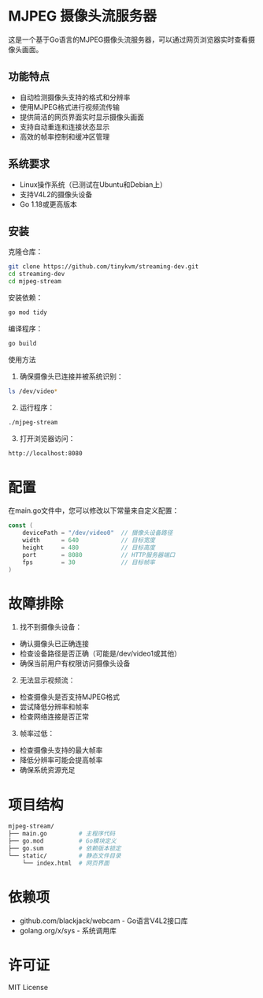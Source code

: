 # MJPEG 摄像头流服务器
这是一个基于Go语言的MJPEG摄像头流服务器，可以通过网页浏览器实时查看摄像头画面。

## 功能特点
- 自动检测摄像头支持的格式和分辨率
- 使用MJPEG格式进行视频流传输
- 提供简洁的网页界面实时显示摄像头画面
- 支持自动重连和连接状态显示
- 高效的帧率控制和缓冲区管理

## 系统要求
- Linux操作系统（已测试在Ubuntu和Debian上）
- 支持V4L2的摄像头设备
- Go 1.18或更高版本

## 安装
克隆仓库：
```bash
git clone https://github.com/tinykvm/streaming-dev.git
cd streaming-dev
cd mjpeg-stream
```
安装依赖：
```bash
go mod tidy
```
编译程序：
```bash
go build
```
使用方法
1. 确保摄像头已连接并被系统识别：
```bash
ls /dev/video*
```
2. 运行程序：
```bash
./mjpeg-stream
```
3. 打开浏览器访问：
```bash
http://localhost:8080
```

# 配置
在main.go文件中，您可以修改以下常量来自定义配置：
```go
const (
    devicePath = "/dev/video0"  // 摄像头设备路径
    width      = 640            // 目标宽度
    height     = 480            // 目标高度
    port       = 8080           // HTTP服务器端口
    fps        = 30             // 目标帧率
)
```

# 故障排除
1. 找不到摄像头设备：
- 确认摄像头已正确连接
- 检查设备路径是否正确（可能是/dev/video1或其他）
- 确保当前用户有权限访问摄像头设备
2. 无法显示视频流：
- 检查摄像头是否支持MJPEG格式
- 尝试降低分辨率和帧率
- 检查网络连接是否正常
3. 帧率过低：
- 检查摄像头支持的最大帧率
- 降低分辨率可能会提高帧率
- 确保系统资源充足

# 项目结构
```bash
mjpeg-stream/
├── main.go         # 主程序代码
├── go.mod          # Go模块定义
├── go.sum          # 依赖版本锁定
└── static/         # 静态文件目录
    └── index.html  # 网页界面
```
# 依赖项
- github.com/blackjack/webcam - Go语言V4L2接口库
- golang.org/x/sys - 系统调用库

# 许可证
MIT License

